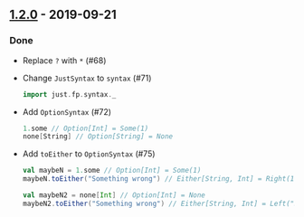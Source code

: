 ## [1.2.0](https://github.com/Kevin-Lee/just-fp/issues?utf8=%E2%9C%93&q=is%3Aissue+is%3Aclosed+milestone%3A%22milestone8%22) - 2019-09-21

### Done
* Replace `?` with `*` (#68)

* Change `JustSyntax` to `syntax` (#71)
  ```scala
  import just.fp.syntax._
  ```

* Add `OptionSyntax` (#72)
  ```scala
  1.some // Option[Int] = Some(1)
  none[String] // Option[String] = None
  ```

* Add `toEither` to `OptionSyntax` (#75)
  ```scala
  val maybeN = 1.some // Option[Int] = Some(1)
  maybeN.toEither("Something wrong") // Either[String, Int] = Right(1)
  
  val maybeN2 = none[Int] // Option[Int] = None
  maybeN2.toEither("Something wrong") // Either[String, Int] = Left("Something wrong")
  ```
